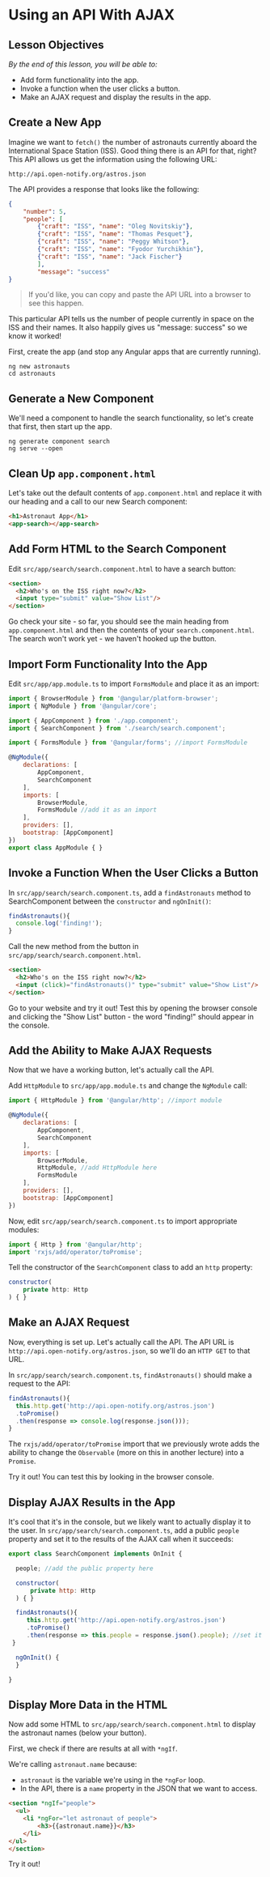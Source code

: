 # Using an API With AJAX

<!--WDI4 9:57 -->

## Lesson Objectives

*By the end of this lesson, you will be able to:*

- Add form functionality into the app.
- Invoke a function when the user clicks a button.
- Make an AJAX request and display the results in the app.

## Create a New App

Imagine we want to `fetch()` the number of astronauts currently aboard the International Space Station (ISS). Good thing there is an API for that, right? This API allows us get the information using the following URL:

```
http://api.open-notify.org/astros.json
```

The API provides a response that looks like the following:

```json
{
	"number": 5,
	"people": [
		{"craft": "ISS", "name": "Oleg Novitskiy"},
		{"craft": "ISS", "name": "Thomas Pesquet"},
		{"craft": "ISS", "name": "Peggy Whitson"},
		{"craft": "ISS", "name": "Fyodor Yurchikhin"},
		{"craft": "ISS", "name": "Jack Fischer"}
		],
		"message": "success"
}
```


> If you'd like, you can copy and paste the API URL into a browser to see this happen.

This particular API tells us the number of people currently in space on the ISS and their names. It also happily gives us "message: success" so we know it worked!

First, create the app (and stop any Angular apps that are currently running).

```
ng new astronauts
cd astronauts
```

## Generate a New Component
We'll need a component to handle the search functionality, so let's create that first, then start up the app.

```
ng generate component search
ng serve --open
```

## Clean Up `app.component.html`
Let's take out the default contents of `app.component.html` and replace it with our heading and a call to our new Search component:

```html
<h1>Astronaut App</h1>
<app-search></app-search>
```

## Add Form HTML to the Search Component

Edit `src/app/search/search.component.html` to have a search button:

```html
<section>
  <h2>Who's on the ISS right now?</h2>
  <input type="submit" value="Show List"/>
</section>
```

Go check your site - so far, you should see the main heading from `app.component.html` and then the contents of your `search.component.html`. The search won't work yet - we haven't hooked up the button.

## Import Form Functionality Into the App

Edit `src/app/app.module.ts` to import `FormsModule` and place it as an import:

```javascript
import { BrowserModule } from '@angular/platform-browser';
import { NgModule } from '@angular/core';

import { AppComponent } from './app.component';
import { SearchComponent } from './search/search.component';

import { FormsModule } from '@angular/forms'; //import FormsModule

@NgModule({
    declarations: [
        AppComponent,
        SearchComponent
    ],
    imports: [
        BrowserModule,
        FormsModule //add it as an import
    ],
    providers: [],
    bootstrap: [AppComponent]
})
export class AppModule { }
```

## Invoke a Function When the User Clicks a Button

In `src/app/search/search.component.ts`, add a `findAstronauts` method to SearchComponent between the `constructor` and `ngOnInit()`:

```javascript
findAstronauts(){
  console.log('finding!');
}
```

Call the new method from the button in `src/app/search/search.component.html`.

```html
<section>
  <h2>Who's on the ISS right now?</h2>
  <input (click)="findAstronauts()" type="submit" value="Show List"/>
</section>
```

Go to your website and try it out! Test this by opening the browser console and clicking the "Show List" button - the word "finding!" should appear in the console.

<!--WDI4 10:24 -->

## Add the Ability to Make AJAX Requests

Now that we have a working button, let's actually call the API.

Add `HttpModule` to `src/app/app.module.ts` and change the `NgModule` call:

```javascript
import { HttpModule } from '@angular/http'; //import module

@NgModule({
    declarations: [
        AppComponent,
        SearchComponent
    ],
    imports: [
        BrowserModule,
        HttpModule, //add HttpModule here
        FormsModule
    ],
    providers: [],
    bootstrap: [AppComponent]
})
```

Now, edit `src/app/search/search.component.ts` to import appropriate modules:

```javascript
import { Http } from '@angular/http';
import 'rxjs/add/operator/toPromise';
```

Tell the constructor of the `SearchComponent` class to add an `http` property:

```javascript
constructor(
    private http: Http
) { }
```

## Make an AJAX Request

Now, everything is set up. Let's actually call the API. The API URL is `http://api.open-notify.org/astros.json`, so we'll do an `HTTP GET` to that URL.

In `src/app/search/search.component.ts`, `findAstronauts()` should make a request to the API:

```javascript
findAstronauts(){
  this.http.get('http://api.open-notify.org/astros.json')
  .toPromise()
  .then(response => console.log(response.json()));
}
```

The `rxjs/add/operator/toPromise` import that we previously wrote adds the ability to change the `Observable` (more on this in another lecture) into a `Promise`.

Try it out! You can test this by looking in the browser console.

<!--10:35 WDI4 -->

## Display AJAX Results in the App

It's cool that it's in the console, but we likely want to actually display it to the user.  In `src/app/search/search.component.ts`, add a public `people` property and set it to the results of the AJAX call when it succeeds:

```javascript
export class SearchComponent implements OnInit {

  people; //add the public property here

  constructor(
      private http: Http
  ) { }

  findAstronauts(){
     this.http.get('http://api.open-notify.org/astros.json')
     .toPromise()
     .then(response => this.people = response.json().people); //set it here
 }

  ngOnInit() {
  }

}
```


## Display More Data in the HTML

Now add some HTML to `src/app/search/search.component.html` to display the astronaut names (below your button).

First, we check if there are results at all with `*ngIf`.

We're calling `astronaut.name` because:
- `astronaut` is the variable we're using in the `*ngFor` loop.
- In the API, there is a `name` property in the JSON that we want to access.


```html
<section *ngIf="people">
  <ul>
    <li *ngFor="let astronaut of people">
        <h3>{{astronaut.name}}</h3>
    </li>
</ul>
</section>
```

Try it out!


<!--10:45 WDI4 -->
